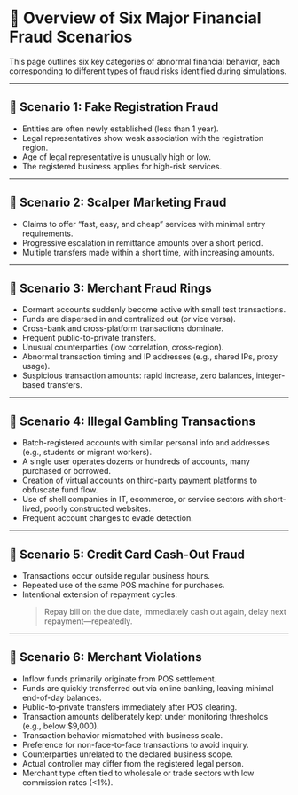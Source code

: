# 📂 Overview of Six Major Financial Fraud Scenarios

This page outlines six key categories of abnormal financial behavior, each corresponding to different types of fraud risks identified during simulations.

---

## 🔎 Scenario 1: Fake Registration Fraud

- Entities are often newly established (less than 1 year).
- Legal representatives show weak association with the registration region.
- Age of legal representative is unusually high or low.
- The registered business applies for high-risk services.

---

## 🔎 Scenario 2: Scalper Marketing Fraud

- Claims to offer “fast, easy, and cheap” services with minimal entry requirements.
- Progressive escalation in remittance amounts over a short period.
- Multiple transfers made within a short time, with increasing amounts.

---

## 🔎 Scenario 3: Merchant Fraud Rings

- Dormant accounts suddenly become active with small test transactions.
- Funds are dispersed in and centralized out (or vice versa).
- Cross-bank and cross-platform transactions dominate.
- Frequent public-to-private transfers.
- Unusual counterparties (low correlation, cross-region).
- Abnormal transaction timing and IP addresses (e.g., shared IPs, proxy usage).
- Suspicious transaction amounts: rapid increase, zero balances, integer-based transfers.

---

## 🔎 Scenario 4: Illegal Gambling Transactions

- Batch-registered accounts with similar personal info and addresses (e.g., students or migrant workers).
- A single user operates dozens or hundreds of accounts, many purchased or borrowed.
- Creation of virtual accounts on third-party payment platforms to obfuscate fund flow.
- Use of shell companies in IT, ecommerce, or service sectors with short-lived, poorly constructed websites.
- Frequent account changes to evade detection.

---

## 🔎 Scenario 5: Credit Card Cash-Out Fraud

- Transactions occur outside regular business hours.
- Repeated use of the same POS machine for purchases.
- Intentional extension of repayment cycles:
  > Repay bill on the due date, immediately cash out again, delay next repayment—repeatedly.

---

## 🔎 Scenario 6: Merchant Violations

- Inflow funds primarily originate from POS settlement.
- Funds are quickly transferred out via online banking, leaving minimal end-of-day balances.
- Public-to-private transfers immediately after POS clearing.
- Transaction amounts deliberately kept under monitoring thresholds (e.g., below $9,000).
- Transaction behavior mismatched with business scale.
- Preference for non-face-to-face transactions to avoid inquiry.
- Counterparties unrelated to the declared business scope.
- Actual controller may differ from the registered legal person.
- Merchant type often tied to wholesale or trade sectors with low commission rates (<1%).
